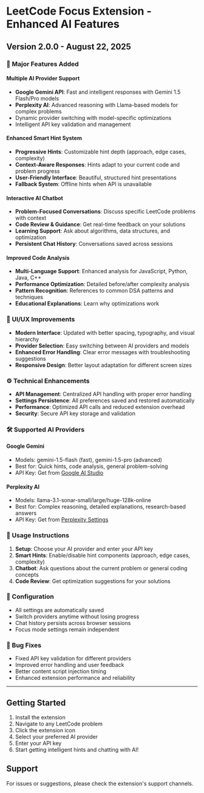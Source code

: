 # LeetCode Focus Extension - Enhanced AI Features

## Version 2.0.0 - August 22, 2025

### 🚀 Major Features Added

#### Multiple AI Provider Support
- **Google Gemini API**: Fast and intelligent responses with Gemini 1.5 Flash/Pro models
- **Perplexity AI**: Advanced reasoning with Llama-based models for complex problems
- Dynamic provider switching with model-specific optimizations
- Intelligent API key validation and management

#### Enhanced Smart Hint System
- **Progressive Hints**: Customizable hint depth (approach, edge cases, complexity)
- **Context-Aware Responses**: Hints adapt to your current code and problem progress
- **User-Friendly Interface**: Beautiful, structured hint presentations
- **Fallback System**: Offline hints when API is unavailable

#### Interactive AI Chatbot
- **Problem-Focused Conversations**: Discuss specific LeetCode problems with context
- **Code Review & Guidance**: Get real-time feedback on your solutions
- **Learning Support**: Ask about algorithms, data structures, and optimization
- **Persistent Chat History**: Conversations saved across sessions

#### Improved Code Analysis
- **Multi-Language Support**: Enhanced analysis for JavaScript, Python, Java, C++
- **Performance Optimization**: Detailed before/after complexity analysis
- **Pattern Recognition**: References to common DSA patterns and techniques
- **Educational Explanations**: Learn why optimizations work

### 🎨 UI/UX Improvements
- **Modern Interface**: Updated with better spacing, typography, and visual hierarchy
- **Provider Selection**: Easy switching between AI providers and models
- **Enhanced Error Handling**: Clear error messages with troubleshooting suggestions
- **Responsive Design**: Better layout adaptation for different screen sizes

### ⚙️ Technical Enhancements
- **API Management**: Centralized API handling with proper error handling
- **Settings Persistence**: All preferences saved and restored automatically
- **Performance**: Optimized API calls and reduced extension overhead
- **Security**: Secure API key storage and validation

### 🛠️ Supported AI Providers

#### Google Gemini
- Models: gemini-1.5-flash (fast), gemini-1.5-pro (advanced)
- Best for: Quick hints, code analysis, general problem-solving
- API Key: Get from [Google AI Studio](https://makersuite.google.com/app/apikey)

#### Perplexity AI
- Models: llama-3.1-sonar-small/large/huge-128k-online
- Best for: Complex reasoning, detailed explanations, research-based answers
- API Key: Get from [Perplexity Settings](https://www.perplexity.ai/settings/api)

### 📝 Usage Instructions

1. **Setup**: Choose your AI provider and enter your API key
2. **Smart Hints**: Enable/disable hint components (approach, edge cases, complexity)
3. **Chatbot**: Ask questions about the current problem or general coding concepts
4. **Code Review**: Get optimization suggestions for your solutions

### 🔧 Configuration
- All settings are automatically saved
- Switch providers anytime without losing progress
- Chat history persists across browser sessions
- Focus mode settings remain independent

### 🐛 Bug Fixes
- Fixed API key validation for different providers
- Improved error handling and user feedback
- Better content script injection timing
- Enhanced extension performance and reliability

---

## Getting Started

1. Install the extension
2. Navigate to any LeetCode problem
3. Click the extension icon
4. Select your preferred AI provider
5. Enter your API key
6. Start getting intelligent hints and chatting with AI!

## Support

For issues or suggestions, please check the extension's support channels.
